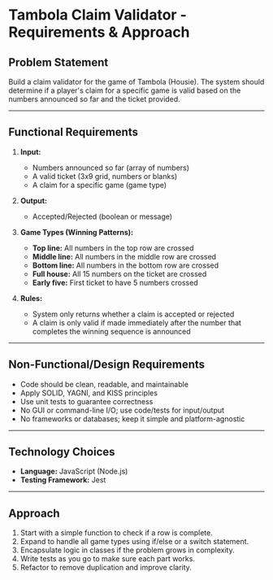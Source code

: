 # Tambola Claim Validator - Requirements & Approach

## Problem Statement
Build a claim validator for the game of Tambola (Housie). The system should determine if a player's claim for a specific game is valid based on the numbers announced so far and the ticket provided.

---

## Functional Requirements
1. **Input:**
   - Numbers announced so far (array of numbers)
   - A valid ticket (3x9 grid, numbers or blanks)
   - A claim for a specific game (game type)

2. **Output:**
   - Accepted/Rejected (boolean or message)

3. **Game Types (Winning Patterns):**
   - **Top line:** All numbers in the top row are crossed
   - **Middle line:** All numbers in the middle row are crossed
   - **Bottom line:** All numbers in the bottom row are crossed
   - **Full house:** All 15 numbers on the ticket are crossed
   - **Early five:** First ticket to have 5 numbers crossed

4. **Rules:**
   - System only returns whether a claim is accepted or rejected
   - A claim is only valid if made immediately after the number that completes the winning sequence is announced

---

## Non-Functional/Design Requirements
- Code should be clean, readable, and maintainable
- Apply SOLID, YAGNI, and KISS principles
- Use unit tests to guarantee correctness
- No GUI or command-line I/O; use code/tests for input/output
- No frameworks or databases; keep it simple and platform-agnostic

---

## Technology Choices
- **Language:** JavaScript (Node.js)
- **Testing Framework:** Jest

---

## Approach
1. Start with a simple function to check if a row is complete.
2. Expand to handle all game types using if/else or a switch statement.
3. Encapsulate logic in classes if the problem grows in complexity.
4. Write tests as you go to make sure each part works.
5. Refactor to remove duplication and improve clarity.

